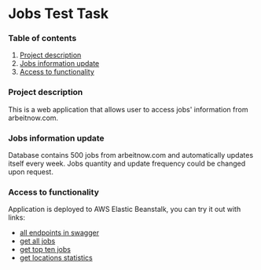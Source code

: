 # Jobs Test Task

### Table of contents

1. [ Project description ](#project-description)
2. [Jobs information update](#jobs-information-update)
3. [ Access to functionality ](#access-to-funtionality)


### Project description
This is a web application that allows user to access jobs' information from arbeitnow.com.

### Jobs information update
Database contains 500 jobs from arbeitnow.com and automatically updates itself every week. 
Jobs quantity and update frequency could be changed upon request.

### Access to functionality
Application is deployed to AWS Elastic Beanstalk, you can try it out with links:
- [all endpoints in swagger](http://jobs-test-task-env.eba-vw5dmcz4.eu-north-1.elasticbeanstalk.com/swagger-ui/index.html)
- [get all jobs](http://jobs-test-task-env.eba-vw5dmcz4.eu-north-1.elasticbeanstalk.com/jobs)
- [get top ten jobs](http://jobs-test-task-env.eba-vw5dmcz4.eu-north-1.elasticbeanstalk.com/jobs/top-ten)
- [get locations statistics](http://jobs-test-task-env.eba-vw5dmcz4.eu-north-1.elasticbeanstalk.com/jobs/locations-statistics)